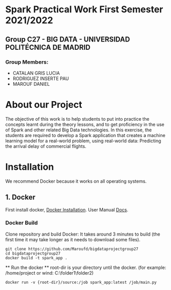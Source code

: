# Spark Practical Work First Semester 2021/2022
## Group C27 - BIG DATA - UNIVERSIDAD POLITÉCNICA DE MADRID

### Group Members:
 * CATALAN GRIS LUCIA
 * RODRIGUEZ INSERTE PAU
 * MAROUF DANIEL

# About our Project

The objective of this work is to help students to put into practice the concepts learnt during the
theory lessons, and to get proficiency in the use of Spark and other related Big Data
technologies. In this exercise, the students are required to develop a Spark application that
creates a machine learning model for a real-world problem, using real-world data: Predicting the
arrival delay of commercial flights.


# Installation
We recommend Docker because it works on all operating systems.

## 1.  Docker
First install docker, [Docker Installation](https://docs.docker.com/engine/install/).
User Manual [Docs](https://docs.docker.com/desktop/windows/).


### Docker Build
Clone repository and build Docker: It takes around 3 minutes to build (the first time it may take longer as it needs to download some files).
```
git clone https://github.com/Maroufd/bigdataprojectgroup27
cd bigdataprojectgroup27
docker build -t spark_app .
```
** Run the docker **
root-dir is your directory until the docker. (for example: /home/project or wind: C:\folder1\folder2)
```
docker run -v {root-dir}/source:/job spark_app:latest /job/main.py
```
